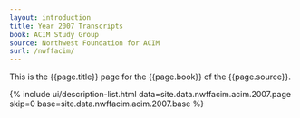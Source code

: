 ```yaml
---
layout: introduction
title: Year 2007 Transcripts
book: ACIM Study Group
source: Northwest Foundation for ACIM
surl: /nwffacim/
---
```


This is the {{page.title}} page for the {{page.book}} of the
{{page.source}}.

{% include ui/description-list.html
data=site.data.nwffacim.acim.2007.page skip=0
base=site.data.nwffacim.acim.2007.base %}

